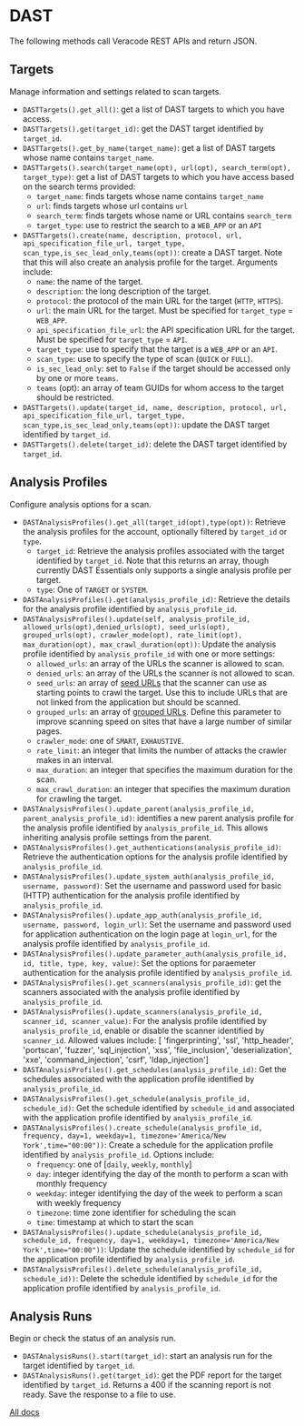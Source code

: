 # DAST

The following methods call Veracode REST APIs and return JSON.

## Targets

Manage information and settings related to scan targets.

- `DASTTargets().get_all()`: get a list of DAST targets to which you have access.
- `DASTTargets().get(target_id)`: get the DAST target identified by `target_id`.
- `DASTTargets().get_by_name(target_name)`: get a list of DAST targets whose name contains `target_name`.
- `DASTTargets().search(target_name(opt), url(opt), search_term(opt), target_type)`: get a list of DAST targets to which you have access based on the search terms provided:
  - `target_name`: finds targets whose name contains `target_name`
  - `url`: finds targets whose url contains `url`
  - `search_term`: finds targets whose name or URL contains `search_term`
  - `target_type`: use to restrict the search to a `WEB_APP` or an `API`
- `DASTTargets().create(name, description, protocol, url, api_specification_file_url, target_type, scan_type,is_sec_lead_only,teams(opt))`: create a DAST target. Note that this will also create an analysis profile for the target. Arguments include:
  - `name`: the name of the target.
  - `description`: the long description of the target.
  - `protocol`: the protocol of the main URL for the target (`HTTP`, `HTTPS`).
  - `url`: the main URL for the target. Must be specified for `target_type` = `WEB_APP`.
  - `api_specification_file_url`: the API specification URL for the target. Must be specified for `target_type` = `API`. 
  - `target_type`: use to specify that the target is a `WEB_APP` or an `API`.
  - `scan_type`: use to specify the type of scan (`QUICK` or `FULL`).
  - `is_sec_lead_only`: set to `False` if the target should be accessed only by one or more `teams`.
  - `teams` (opt): an array of team GUIDs for whom access to the target should be restricted.
- `DASTTargets().update(target_id, name, description, protocol, url, api_specification_file_url, target_type, scan_type,is_sec_lead_only,teams(opt))`: update the DAST target identified by `target_id`.
- `DASTTargets().delete(target_id)`: delete the DAST target identified by `target_id`.


## Analysis Profiles

Configure analysis options for a scan.

- `DASTAnalysisProfiles().get_all(target_id(opt),type(opt))`: Retrieve the analysis profiles for the account, optionally filtered by `target_id` or `type`.
  - `target_id`: Retrieve the analysis profiles associated with the target identified by `target_id`. Note that this returns an array, though currently DAST Essentials only supports a single analysis profile per target.
  - `type`: One of `TARGET` or `SYSTEM`.
- `DASTAnalysisProfiles().get(analysis_profile_id)`: Retrieve the details for the analysis profile identified by `analysis_profile_id`.
- `DASTAnalysisProfiles().update(self, analysis_profile_id, allowed_urls(opt),denied_urls(opt), seed_urls(opt), grouped_urls(opt), crawler_mode(opt), rate_limit(opt), max_duration(opt), max_crawl_duration(opt))`: Update the analysis profile identified by `analysis_profile_id` with one or more settings:
  - `allowed_urls`: an array of the URLs the scanner is allowed to scan.
  - `denied_urls`: an array of the URLs the scanner is not allowed to scan.
  - `seed_urls`: an array of [seed URLs](https://docs.veracode.com/r/advanced-scan-configuration#seed-urls) that the scanner can use as starting points to crawl the target. Use this to include URLs that are not linked from the application but should be scanned.
  - `grouped_urls`: an array of [grouped URLs](https://docs.veracode.com/r/advanced-scan-configuration#grouped-urls). Define this parameter to improve scanning speed on sites that have a large number of similar pages.
  - `crawler_mode`: one of `SMART`, `EXHAUSTIVE`.
  - `rate_limit`: an integer that limits the number of attacks the crawler makes in an interval.
  - `max_duration`: an integer that specifies the maximum duration for the scan.
  - `max_crawl_duration`: an integer that specifies the maximum duration for crawling the target.
- `DASTAnalysisProfiles().update_parent(analysis_profile_id, parent_analysis_profile_id)`: identifies a new parent analysis profile for the analysis profile identified by `analysis_profile_id`. This allows inheriting analysis profile settings from the parent.
- `DASTAnalysisProfiles().get_authentications(analysis_profile_id)`: Retrieve the authentication options for the analysis profile identified by `analysis_profile_id`.
- `DASTAnalysisProfiles().update_system_auth(analysis_profile_id, username, password)`: Set the username and password used for basic (HTTP) authentication for the analysis profile identified by `analysis_profile_id`.
- `DASTAnalysisProfiles().update_app_auth(analysis_profile_id, username, password, login_url)`: Set the username and password used for application authentication on the login page at `login_url`, for the analysis profile identified by `analysis_profile_id`.
- `DASTAnalysisProfiles().update_parameter_auth(analysis_profile_id, id, title, type, key, value)`: Set the options for paraemeter authentication for the analysis profile identified by `analysis_profile_id`.
- `DASTAnalysisProfiles().get_scanners(analysis_profile_id)`: get the scanners associated with the analysis profile identified by `analysis_profile_id`.
- `DASTAnalysisProfiles().update_scanners(analysis_profile_id, scanner_id, scanner_value)`: For the analysis profile identified by `analysis_profile_id`, enable or disable the scanner identified by `scanner_id`. Allowed values include: [ 'fingerprinting', 'ssl', 'http_header', 'portscan', 'fuzzer', 'sql_injection', 'xss', 'file_inclusion', 'deserialization', 'xxe', 'command_injection', 'csrf', 'ldap_injection']
- `DASTAnalysisProfiles().get_schedules(analysis_profile_id)`: Get the schedules associated with the application profile identified by `analysis_profile_id`.  
- `DASTAnalysisProfiles().get_schedule(analysis_profile_id, schedule_id)`: Get the schedule identified by `schedule_id` and associated with the application profile identified by `analysis_profile_id`.
- `DASTAnalysisProfiles().create_schedule(analysis_profile_id, frequency, day=1, weekday=1, timezone='America/New York',time="00:00"))`: Create a schedule for the application profile identified by `analysis_profile_id`. Options include:
  - `frequency`: one of [`daily`, `weekly`, `monthly`]
  - `day`: integer identifying the day of the month to perform a scan with monthly frequency
  - `weekday`: integer identifying the day of the week to perform a scan with weekly frequency
  - `timezone`: time zone identifier for scheduling the scan
  - `time`: timestamp at which to start the scan
- `DASTAnalysisProfiles().update_schedule(analysis_profile_id, schedule_id, frequency, day=1, weekday=1, timezone='America/New York',time="00:00"))`: Update the schedule identified by `schedule_id` for the application profile identified by `analysis_profile_id`.
- `DASTAnalysisProfiles().delete_schedule(analysis_profile_id, schedule_id))`: Delete the schedule identified by `schedule_id` for the application profile identified by `analysis_profile_id`. 

## Analysis Runs

Begin or check the status of an analysis run.

- `DASTAnalysisRuns().start(target_id)`: start an analysis run for the target identified by `target_id`.
- `DASTAnalysisRuns().get(target_id)`: get the PDF report for the target identified by `target_id`. Returns a 400 if the scanning report is not ready. Save the response to a file to use.

[All docs](docs.md)
